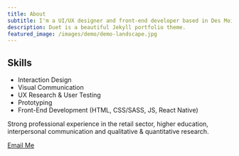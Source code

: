 ```yaml
---
title: About
subtitle: I'm a UI/UX designer and front-end developer based in Des Moines, Iowa. I'm currently designing customer-facing digital products at Hy-Vee.
description: Duet is a beautiful Jekyll portfolio theme.
featured_image: /images/demo/demo-landscape.jpg
---
```


## Skills

- Interaction Design
- Visual Communication
- UX Research & User Testing
- Prototyping
- Front-End Development (HTML, CSS/SASS, JS, React Native)

Strong professional experience in the retail sector, higher education, interpersonal communication and qualitative & quantitative research.

<a href="mailto:djmccurley@gmail.com" class="button button--large">Email Me</a>
